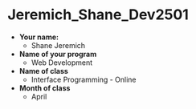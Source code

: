 # Jeremich_Shane_Dev2501

- **Your name:**
  - Shane Jeremich
- **Name of your program**
  - Web Development
- **Name of class**
  - Interface Programming - Online
- **Month of class**
  - April
